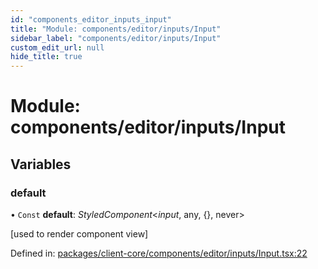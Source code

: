 ```yaml
---
id: "components_editor_inputs_input"
title: "Module: components/editor/inputs/Input"
sidebar_label: "components/editor/inputs/Input"
custom_edit_url: null
hide_title: true
---
```


# Module: components/editor/inputs/Input

## Variables

### default

• `Const` **default**: *StyledComponent*<*input*, any, {}, never\>

[used to render component view]

Defined in: [packages/client-core/components/editor/inputs/Input.tsx:22](https://github.com/xr3ngine/xr3ngine/blob/56376a778/packages/client-core/components/editor/inputs/Input.tsx#L22)
